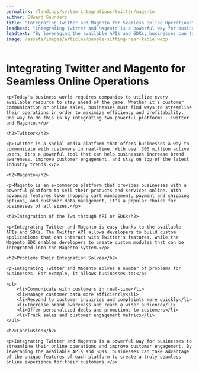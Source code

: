 ```yaml
---
permalink: /landings/system-integrations/twitter/magento
author: Edward Saunders
title: "Integrating Twitter and Magento for Seamless Online Operations"
leadhead: "Integrating Twitter and Magento is a powerful way for businesses to streamline their online operations and improve customer engagement"
leadtext: "By leveraging the available APIs and SDKs, businesses can take advantage of the unique features of each platform to create a truly seamless online experience for their customers."
image: /assets/images/articles/people-sitting-near-table.webp
---
```

<div class="arttext">	<h1>Integrating Twitter and Magento for Seamless Online Operations</h1>

	<p>Today's business world requires companies to utilize every available resource to stay ahead of the game. Whether it's customer communication or online sales, businesses must find ways to streamline their operations in order to maximize efficiency and profitability. One way to do this is by integrating two powerful platforms - Twitter and Magento.</p>

	<h2>Twitter</h2>
	
	<p>Twitter is a social media platform that offers businesses a way to communicate with customers in real-time. With over 300 million active users, it's a powerful tool that can help businesses increase brand awareness, improve customer engagement, and stay on top of the latest industry trends.</p>

	<h2>Magento</h2>
	
	<p>Magento is an e-commerce platform that provides businesses with a powerful platform to sell their products and services online. With advanced features like shopping cart management, payment and shipping options, and customer data management, it's a popular choice for businesses of all sizes.</p>

	<h2>Integration of the Two through API or SDK</h2>
	
	<p>Integrating Twitter and Magento is easy thanks to the available APIs and SDKs. The Twitter API allows developers to build custom applications that can interact with Twitter's features, while the Magento SDK enables developers to create custom modules that can be integrated into the Magento system.</p>

	<h2>Problems Their Integration Solves</h2>
	
	<p>Integrating Twitter and Magento solves a number of problems for businesses. For example, it allows businesses to:</p>

	<ul>
		<li>Communicate with customers in real-time</li>
		<li>Manage customer data more efficiently</li>
		<li>Respond to customer inquiries and complaints more quickly</li>
		<li>Increase brand awareness and reach a wider audience</li>
		<li>Offer personalized deals and promotions to customers</li>
		<li>Track sales and customer engagement metrics</li>
	</ul>

	<h2>Conclusion</h2>

	<p>Integrating Twitter and Magento is a powerful way for businesses to streamline their online operations and improve customer engagement. By leveraging the available APIs and SDKs, businesses can take advantage of the unique features of each platform to create a truly seamless online experience for their customers.</p>

</div>